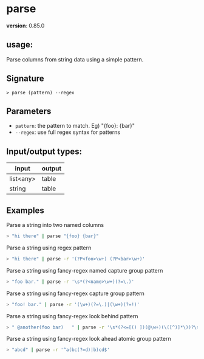 # parse

**version**: 0.85.0

## **usage**:

Parse columns from string data using a simple pattern.

## Signature

`> parse (pattern) --regex`

## Parameters

- `pattern`: the pattern to match. Eg) "{foo}: {bar}"
- `--regex`: use full regex syntax for patterns

## Input/output types:

| input       | output |
| ----------- | ------ |
| list\<any\> | table  |
| string      | table  |

## Examples

Parse a string into two named columns

```bash
> "hi there" | parse "{foo} {bar}"
```

Parse a string using regex pattern

```bash
> "hi there" | parse -r '(?P<foo>\w+) (?P<bar>\w+)'
```

Parse a string using fancy-regex named capture group pattern

```bash
> "foo bar." | parse -r '\s*(?<name>\w+)(?=\.)'
```

Parse a string using fancy-regex capture group pattern

```bash
> "foo! bar." | parse -r '(\w+)(?=\.)|(\w+)(?=!)'
```

Parse a string using fancy-regex look behind pattern

```bash
> " @another(foo bar)   " | parse -r '\s*(?<=[() ])(@\w+)(\([^)]*\))?\s*'
```

Parse a string using fancy-regex look ahead atomic group pattern

```bash
> "abcd" | parse -r '^a(bc(?=d)|b)cd$'
```
